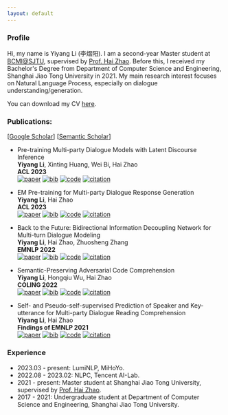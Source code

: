 ```yaml
---
layout: default
---
```


### Profile

Hi, my name is Yiyang Li (李熠阳).
I am a second-year Master student at [BCMI@SJTU](https://bcmi.sjtu.edu.cn/), supervised by [Prof. Hai Zhao](https://bcmi.sjtu.edu.cn/home/zhaohai/). 
Before this, I received my Bachelor's Degree from Department of Computer Science and Engineering, Shanghai Jiao Tong University in 2021.
My main research interest focuses on Natural Language Process, especially on dialogue understanding/generation.

You can download my CV [here](https://github.com/EricLee8/EricLee8.github.io/blob/v2/CV/20230505.pdf).

### Publications:

[[Google Scholar](https://scholar.google.com/citations?user=Q_Wj8HgAAAAJ)] [[Semantic Scholar](https://www.semanticscholar.org/author/Yiyang-Li/2110418724)]

* Pre-training Multi-party Dialogue Models with Latent Discourse Inference <br>
**Yiyang Li**, Xinting Huang, Wei Bi, Hai Zhao <br>
**ACL 2023** <br>
[![paper](https://img.shields.io/badge/paper-d6d6d6.svg?style=flat-square)](https://arxiv.org/pdf/2305.15175.pdf)
[![bib](https://img.shields.io/badge/bib-d6d6d6.svg?style=flat-square)](https://scholar.googleusercontent.com/scholar.bib?q=info:cZoySbm3u3MJ:scholar.google.com/&output=citation&scisdr=Cm3H4DHuELDsh9uSAIE:AGlGAw8AAAAAZHmUGIEpjn-y-PvvaymqyfCYFYs&scisig=AGlGAw8AAAAAZHmUGBLonGA67vcuQHofhzBmhV0&scisf=4&ct=citation&cd=-1&hl=en)
[![code](https://img.shields.io/badge/code-d6d6d6.svg?style=flat-square&logo=github)](https://github.com/EricLee8/MPD_EMVI)
[![citation](https://img.shields.io/badge/dynamic/json?label=citation&query=citationCount&url=https%3A%2F%2Fapi.semanticscholar.org%2Fgraph%2Fv1%2Fpaper%2F8781e2a7919c45a173853d7e7bef6fbd4b45d391%3Ffields%3DcitationCount&color=d6d6d6&style=flat-square&logo=semanticscholar)](https://www.semanticscholar.org/paper/Back-to-the-Future%3A-Bidirectional-Information-for-Li-Zhao/8781e2a7919c45a173853d7e7bef6fbd4b45d391)

* EM Pre-training for Multi-party Dialogue Response Generation <br>
**Yiyang Li**, Hai Zhao <br>
**ACL 2023** <br>
[![paper](https://img.shields.io/badge/paper-d6d6d6.svg?style=flat-square)](https://arxiv.org/pdf/2305.12412)
[![bib](https://img.shields.io/badge/bib-d6d6d6.svg?style=flat-square)](https://scholar.googleusercontent.com/scholar.bib?q=info:QXqV7egYXO0J:scholar.google.com/&output=citation&scisdr=Cm3H4DHuELDsh9uVD58:AGlGAw8AAAAAZHmTF59Xsy4sXTKuc120CBecanU&scisig=AGlGAw8AAAAAZHmTF2EChEJQzVBeHfa5tBmif7g&scisf=4&ct=citation&cd=-1&hl=en&scfhb=1)
[![code](https://img.shields.io/badge/code-d6d6d6.svg?style=flat-square&logo=github)](https://github.com/EricLee8/MPDRG)
[![citation](https://img.shields.io/badge/dynamic/json?label=citation&query=citationCount&url=https%3A%2F%2Fapi.semanticscholar.org%2Fgraph%2Fv1%2Fpaper%2F13068f5f0f2ab8a50ee0c43a9362e351d2019377%3Ffields%3DcitationCount&color=d6d6d6&style=flat-square&logo=semanticscholar)](https://www.semanticscholar.org/paper/Back-to-the-Future%3A-Bidirectional-Information-for-Li-Zhao/13068f5f0f2ab8a50ee0c43a9362e351d2019377)

* Back to the Future: Bidirectional Information Decoupling Network for Multi-turn Dialogue Modeling <br>
**Yiyang Li**, Hai Zhao, Zhuosheng Zhang <br>
**EMNLP 2022** <br>
[![paper](https://img.shields.io/badge/paper-d6d6d6.svg?style=flat-square)](https://www.aclanthology.org/2022.emnlp-main.177.pdf)
[![bib](https://img.shields.io/badge/bib-d6d6d6.svg?style=flat-square)](https://aclanthology.org/2022.emnlp-main.177.bib)
[![code](https://img.shields.io/badge/code-d6d6d6.svg?style=flat-square&logo=github)](https://github.com/EricLee8/BiDeN)
[![citation](https://img.shields.io/badge/dynamic/json?label=citation&query=citationCount&url=https%3A%2F%2Fapi.semanticscholar.org%2Fgraph%2Fv1%2Fpaper%2F7ba28d214d98f2a9c2e37e6cdf294d0d4e2a1e50%3Ffields%3DcitationCount&color=d6d6d6&style=flat-square&logo=semanticscholar)](https://www.semanticscholar.org/paper/Back-to-the-Future%3A-Bidirectional-Information-for-Li-Zhao/7ba28d214d98f2a9c2e37e6cdf294d0d4e2a1e50)

* Semantic-Preserving Adversarial Code Comprehension <br>
**Yiyang Li**, Hongqiu Wu, Hai Zhao <br>
**COLING 2022** <br>
[![paper](https://img.shields.io/badge/paper-d6d6d6.svg?style=flat-square)](https://www.aclanthology.org/2022.coling-1.267.pdf)
[![bib](https://img.shields.io/badge/bib-d6d6d6.svg?style=flat-square)](https://www.aclanthology.org/2022.coling-1.267.bib)
[![code](https://img.shields.io/badge/code-d6d6d6.svg?style=flat-square&logo=github)](https://github.com/EricLee8/SPACE)
[![citation](https://img.shields.io/badge/dynamic/json?label=citation&query=citationCount&url=https%3A%2F%2Fapi.semanticscholar.org%2Fgraph%2Fv1%2Fpaper%2F7ffd5a29349962c6a49a3df2ba6e7b20788669bf%3Ffields%3DcitationCount&color=d6d6d6&style=flat-square&logo=semanticscholar)](https://www.semanticscholar.org/paper/Semantic-Preserving-Adversarial-Code-Comprehension-Li-Wu/7ffd5a29349962c6a49a3df2ba6e7b20788669bf)

* Self- and Pseudo-self-supervised Prediction of Speaker and Key-utterance for Multi-party Dialogue Reading Comprehension <br>
**Yiyang Li**, Hai Zhao <br>
**Findings of EMNLP 2021** <br>
[![paper](https://img.shields.io/badge/paper-d6d6d6.svg?style=flat-square)](https://aclanthology.org/2021.findings-emnlp.176.pdf)
[![bib](https://img.shields.io/badge/bib-d6d6d6.svg?style=flat-square)](https://aclanthology.org/2021.findings-emnlp.176.bib)
[![code](https://img.shields.io/badge/code-d6d6d6.svg?style=flat-square&logo=github)](https://github.com/EricLee8/Multi-party-Dialogue-MRC)
[![citation](https://img.shields.io/badge/dynamic/json?label=citation&query=citationCount&url=https%3A%2F%2Fapi.semanticscholar.org%2Fgraph%2Fv1%2Fpaper%2F53baebc368d2b7943c7c4fd56a3716ccfc472d51%3Ffields%3DcitationCount&color=d6d6d6&style=flat-square&logo=semanticscholar)](https://www.semanticscholar.org/paper/Self-and-Pseudo-self-supervised-Prediction-of-and-Li-Zhao/53baebc368d2b7943c7c4fd56a3716ccfc472d51)


### Experience
* 2023.03 - present: LumiNLP, MiHoYo.
* 2022.08 - 2023.02: NLPC, Tencent AI-Lab.
* 2021 - present: Master student at Shanghai Jiao Tong University, supervised by [Prof. Hai Zhao](https://bcmi.sjtu.edu.cn/home/zhaohai/).
* 2017 - 2021: Undergraduate student at Department of Computer Science and Engineering, Shanghai Jiao Tong University.
